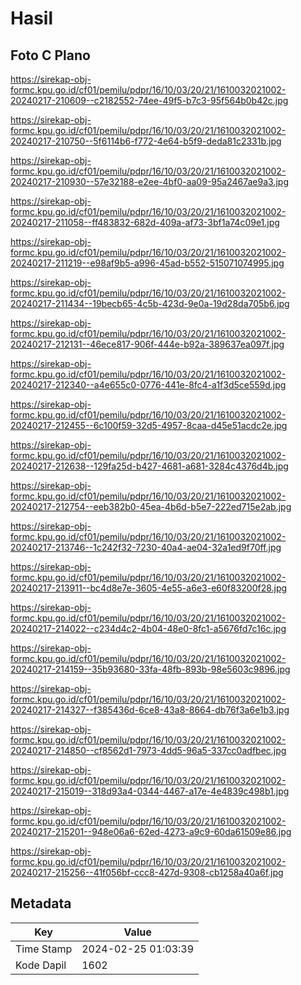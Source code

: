 # Hasil

## Foto C Plano

https://sirekap-obj-formc.kpu.go.id/cf01/pemilu/pdpr/16/10/03/20/21/1610032021002-20240217-210609--c2182552-74ee-49f5-b7c3-95f564b0b42c.jpg

https://sirekap-obj-formc.kpu.go.id/cf01/pemilu/pdpr/16/10/03/20/21/1610032021002-20240217-210750--5f6114b6-f772-4e64-b5f9-deda81c2331b.jpg

https://sirekap-obj-formc.kpu.go.id/cf01/pemilu/pdpr/16/10/03/20/21/1610032021002-20240217-210930--57e32188-e2ee-4bf0-aa09-95a2467ae9a3.jpg

https://sirekap-obj-formc.kpu.go.id/cf01/pemilu/pdpr/16/10/03/20/21/1610032021002-20240217-211058--ff483832-682d-409a-af73-3bf1a74c09e1.jpg

https://sirekap-obj-formc.kpu.go.id/cf01/pemilu/pdpr/16/10/03/20/21/1610032021002-20240217-211219--e98af9b5-a996-45ad-b552-515071074995.jpg

https://sirekap-obj-formc.kpu.go.id/cf01/pemilu/pdpr/16/10/03/20/21/1610032021002-20240217-211434--19becb65-4c5b-423d-9e0a-19d28da705b6.jpg

https://sirekap-obj-formc.kpu.go.id/cf01/pemilu/pdpr/16/10/03/20/21/1610032021002-20240217-212131--46ece817-906f-444e-b92a-389637ea097f.jpg

https://sirekap-obj-formc.kpu.go.id/cf01/pemilu/pdpr/16/10/03/20/21/1610032021002-20240217-212340--a4e655c0-0776-441e-8fc4-a1f3d5ce559d.jpg

https://sirekap-obj-formc.kpu.go.id/cf01/pemilu/pdpr/16/10/03/20/21/1610032021002-20240217-212455--6c100f59-32d5-4957-8caa-d45e51acdc2e.jpg

https://sirekap-obj-formc.kpu.go.id/cf01/pemilu/pdpr/16/10/03/20/21/1610032021002-20240217-212638--129fa25d-b427-4681-a681-3284c4376d4b.jpg

https://sirekap-obj-formc.kpu.go.id/cf01/pemilu/pdpr/16/10/03/20/21/1610032021002-20240217-212754--eeb382b0-45ea-4b6d-b5e7-222ed715e2ab.jpg

https://sirekap-obj-formc.kpu.go.id/cf01/pemilu/pdpr/16/10/03/20/21/1610032021002-20240217-213746--1c242f32-7230-40a4-ae04-32a1ed9f70ff.jpg

https://sirekap-obj-formc.kpu.go.id/cf01/pemilu/pdpr/16/10/03/20/21/1610032021002-20240217-213911--bc4d8e7e-3605-4e55-a6e3-e60f83200f28.jpg

https://sirekap-obj-formc.kpu.go.id/cf01/pemilu/pdpr/16/10/03/20/21/1610032021002-20240217-214022--c234d4c2-4b04-48e0-8fc1-a5676fd7c16c.jpg

https://sirekap-obj-formc.kpu.go.id/cf01/pemilu/pdpr/16/10/03/20/21/1610032021002-20240217-214159--35b93680-33fa-48fb-893b-98e5603c9896.jpg

https://sirekap-obj-formc.kpu.go.id/cf01/pemilu/pdpr/16/10/03/20/21/1610032021002-20240217-214327--f385436d-6ce8-43a8-8664-db76f3a6e1b3.jpg

https://sirekap-obj-formc.kpu.go.id/cf01/pemilu/pdpr/16/10/03/20/21/1610032021002-20240217-214850--cf8562d1-7973-4dd5-96a5-337cc0adfbec.jpg

https://sirekap-obj-formc.kpu.go.id/cf01/pemilu/pdpr/16/10/03/20/21/1610032021002-20240217-215019--318d93a4-0344-4467-a17e-4e4839c498b1.jpg

https://sirekap-obj-formc.kpu.go.id/cf01/pemilu/pdpr/16/10/03/20/21/1610032021002-20240217-215201--948e06a6-62ed-4273-a9c9-60da61509e86.jpg

https://sirekap-obj-formc.kpu.go.id/cf01/pemilu/pdpr/16/10/03/20/21/1610032021002-20240217-215256--41f056bf-ccc8-427d-9308-cb1258a40a6f.jpg


## Metadata

| Key        | Value               |
| ---------- | ------------------- |
| Time Stamp | 2024-02-25 01:03:39 |
| Kode Dapil | 1602                |



